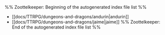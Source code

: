 %% Zoottelkeeper: Beginning of the autogenerated index file list  %%
-  [[docs/TTRPG/dungeons-and-dragons/andurin|andurin]]
-  [[docs/TTRPG/dungeons-and-dragons/jaime|jaime]]
%% Zoottelkeeper: End of the autogenerated index file list  %%
